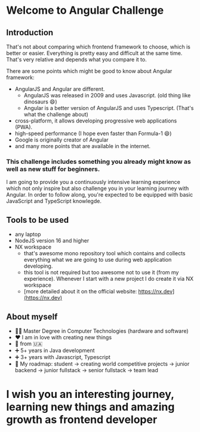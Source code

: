 # Welcome to Angular Challenge

## Introduction

That's not about comparing which frontend framework to choose, which is better or easier. Everything is pretty easy and difficult at the same time. That's very relative and depends what you compare it to.

There are some points which might be good to know about Angular framework:  
- AngularJS and Angular are different. 
  - AngularJS was released in 2009 and uses Javascript. (old thing like dinosaurs 😄)
  - Angular is a better version of AngularJS and uses Typescript. (That's what the challenge about)
- cross-platform, it allows developing progressive web applications (PWA).
- high-speed performance (I hope even faster than Formula-1 😄)
- Google is originally creator of Angular
- and many more points that are available in the internet.

### This challenge includes something you already might know as well as new stuff for beginners.

I am going to provide you a continuously intensive learning experience which not only inspire but also challenge you in your learning journey with Angular. In order to follow along, you're expected to be equipped with basic JavaScript and TypeScript knowlegde.

## Tools to be used
- any laptop
- NodeJS version 16 and higher
- NX workspace
  - that's awesome mono repository tool which contains and collects everything what we are going to use during web application developing.
  - this tool is not required but too awesome not to use it (from my experience). Whenever I start with a new project I do create it via NX workspace
  - [more detailed about it on the official website: https://nx.dev](https://nx.dev)

## About myself
- 👨‍🎓 Master Degree in Computer Technologies (hardware and software)
- ❤️ I am in love with creating new things
- 📍 from 🇺🇦
- ➕ 5+ years in Java development
- ➕ 3+ years with Javascript, Typescript
- 🚙 My roadmap: student -> creating world competitive projects -> junior backend -> junior fullstack -> senior fullstack -> team lead  

# I wish you an interesting journey, learning new things and amazing growth as frontend developer
